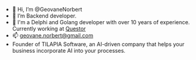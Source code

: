 - 👋 Hi, I’m @GeovaneNorbert
- 👀 I’m Backend developer.
- 🌱 I'm a Delphi and Golang developer with over 10 years of experience. Currently working at [Questor](https://www.questor.com.br/)
- 📫 geovane.norbert@gmail.com
- Founder of TILAPIA Software, an AI-driven company that helps your business incorporate AI into your processes.
<!---
GeovaneNorbert/GeovaneNorbert is a ✨ special ✨ repository because its `README.md` (this file) appears on your GitHub profile.
You can click the Preview link to take a look at your changes.
--->
